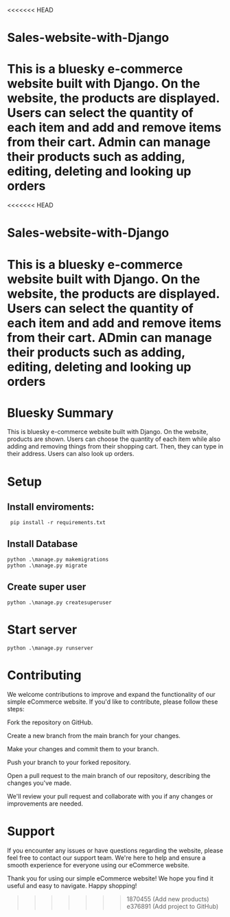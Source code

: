 <<<<<<< HEAD
# Sales-website-with-Django
This is a bluesky e-commerce website built with Django. On the website, the products are displayed. Users can select the quantity of each item and add and remove items from their cart. Admin can manage their products such as adding, editing, deleting and looking up orders
=======
<<<<<<< HEAD
# Sales-website-with-Django
This is a bluesky e-commerce website built with Django. On the website, the products are displayed. Users can select the quantity of each item and add and remove items from their cart. ADmin can manage their products such as adding, editing, deleting and looking up orders
=======
# Bluesky Summary
This is bluesky e-commerce website built with Django. On the website, products are shown. Users can choose the quantity of each item while also adding and removing things from their shopping cart. Then, they can type in their address. Users can also look up orders.


# Setup

## Install enviroments:
```
 pip install -r requirements.txt

 ```

 ## Install Database

 ```
 python .\manage.py makemigrations
 python .\manage.py migrate
 ```

 ## Create super user

 ```
 python .\manage.py createsuperuser

 ```

 # Start server
```
python .\manage.py runserver

```
# Contributing
We welcome contributions to improve and expand the functionality of our simple eCommerce website. If you'd like to contribute, please follow these steps:

Fork the repository on GitHub.

Create a new branch from the main branch for your changes.

Make your changes and commit them to your branch.

Push your branch to your forked repository.

Open a pull request to the main branch of our repository, describing the changes you've made.

We'll review your pull request and collaborate with you if any changes or improvements are needed.

# Support

If you encounter any issues or have questions regarding the website, please feel free to contact our support team. We're here to help and ensure a smooth experience for everyone using our eCommerce website.

Thank you for using our simple eCommerce website! We hope you find it useful and easy to navigate. Happy shopping!
>>>>>>> 1870455 (Add new products)
>>>>>>> e376891 (Add project to GitHub)
